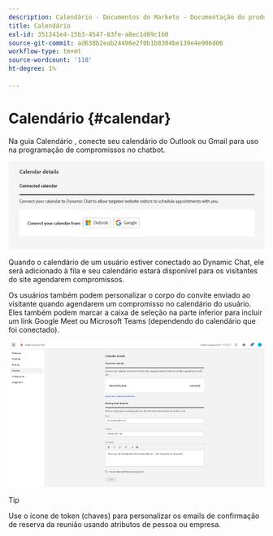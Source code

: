 ```yaml
---
description: Calendário - Documentos do Marketo - Documentação do produto
title: Calendário
exl-id: 351241e4-15b3-4547-83fe-a8ec1d89c1b0
source-git-commit: ad638b2eab24496e2f0b1b8304be139e4e906d06
workflow-type: tm+mt
source-wordcount: '118'
ht-degree: 1%

---
```


# Calendário {#calendar}

Na guia Calendário , conecte seu calendário do Outlook ou Gmail para uso na programação de compromissos no chatbot.

![](assets/calendar-1.png)

Quando o calendário de um usuário estiver conectado ao Dynamic Chat, ele será adicionado à fila e seu calendário estará disponível para os visitantes do site agendarem compromissos.

Os usuários também podem personalizar o corpo do convite enviado ao visitante quando agendarem um compromisso no calendário do usuário. Eles também podem marcar a caixa de seleção na parte inferior para incluir um link Google Meet ou Microsoft Teams (dependendo do calendário que foi conectado).

![](assets/calendar-2.png)

>[!TIP]
>
>Use o ícone de token (chaves) para personalizar os emails de confirmação de reserva da reunião usando atributos de pessoa ou empresa.
